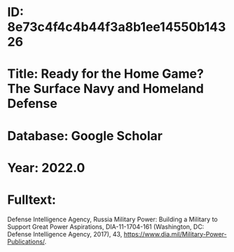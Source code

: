 # ID: 8e73c4f4c4b44f3a8b1ee14550b14326
# Title: Ready for the Home Game? The Surface Navy and Homeland Defense
# Database: Google Scholar
# Year: 2022.0
# Fulltext:
Defense Intelligence Agency, Russia Military Power: Building a Military to Support Great Power Aspirations, DIA-11-1704-161 (Washington, DC: Defense Intelligence Agency, 2017), 43, https://www.dia.mil/Military-Power-Publications/.